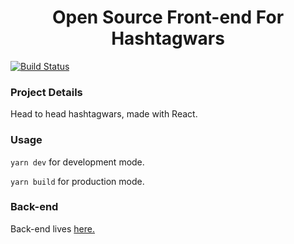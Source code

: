 <h1 align='center'>Open Source Front-end For Hashtagwars</h1>

[![Build Status](https://img.shields.io/circleci/project/github/levsthings/hashtagwars.svg?style=flat-square)](https://circleci.com/gh/levsthings/hashtagwars.svg?style=svg)

### Project Details

Head to head hashtagwars, made with React.

### Usage

`yarn dev` for development mode.

`yarn build` for production mode.

### Back-end

Back-end lives [here.](https://github.com/levsthings/hashtagwars-api/)
